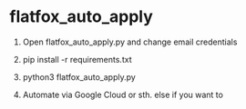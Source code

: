 # flatfox_auto_apply
1. Open flatfox_auto_apply.py and change email credentials
2. pip install -r requirements.txt
3. python3 flatfox_auto_apply.py

4. Automate via Google Cloud or sth. else if you want to